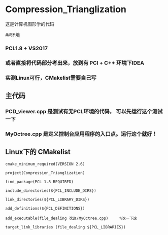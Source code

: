 # Compression_Trianglization
 这是计算机图形学的代码

##环境
### PCL1.8 + VS2017
### 或者直接将代码部分考出来，放到有 PCl + C++ 环境下IDEA
### 实测Linux可行，CMakelist需要自己写

## 主代码 
### PCD_viewer.cpp 是测试有无PCL环境的代码， 可以先运行这个测试一下
### MyOctree.cpp  是定义控制台应用程序的入口点。运行这个就好！


## Linux下的 CMakelist
```
cmake_minimum_required(VERSION 2.6)

project(Compression_Trianglization)

find_package(PCL 1.8 REQUIRED)

include_directories(${PCL_INCLUDE_DIRS})

link_directories(${PCL_LIBRARY_DIRS})

add_definitions(${PCL_DEFINITIONS})

add_executable(file_dealing 改这/MyOctree.cpp)     %改一下这

target_link_libraries (file_dealing ${PCL_LIBRARIES})

```
